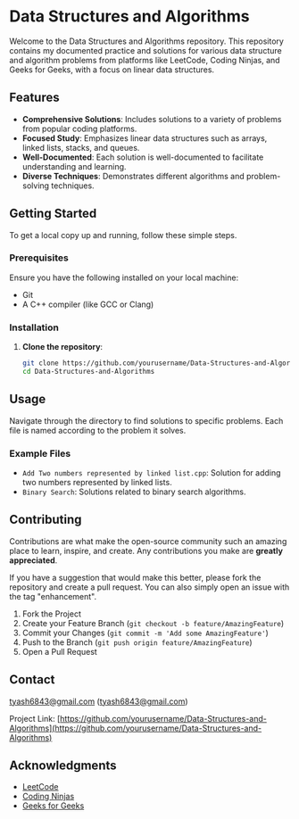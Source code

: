 # Data Structures and Algorithms

Welcome to the Data Structures and Algorithms repository. This repository contains my documented practice and solutions for various data structure and algorithm problems from platforms like LeetCode, Coding Ninjas, and Geeks for Geeks, with a focus on linear data structures.

## Features

- **Comprehensive Solutions**: Includes solutions to a variety of problems from popular coding platforms.
- **Focused Study**: Emphasizes linear data structures such as arrays, linked lists, stacks, and queues.
- **Well-Documented**: Each solution is well-documented to facilitate understanding and learning.
- **Diverse Techniques**: Demonstrates different algorithms and problem-solving techniques.

## Getting Started

To get a local copy up and running, follow these simple steps.

### Prerequisites

Ensure you have the following installed on your local machine:

- Git
- A C++ compiler (like GCC or Clang)

### Installation

1. **Clone the repository**:

    ```sh
    git clone https://github.com/yourusername/Data-Structures-and-Algorithms.git
    cd Data-Structures-and-Algorithms
    ```

## Usage

Navigate through the directory to find solutions to specific problems. Each file is named according to the problem it solves.

### Example Files

- `Add Two numbers represented by linked list.cpp`: Solution for adding two numbers represented by linked lists.
- `Binary Search`: Solutions related to binary search algorithms.

## Contributing

Contributions are what make the open-source community such an amazing place to learn, inspire, and create. Any contributions you make are **greatly appreciated**.

If you have a suggestion that would make this better, please fork the repository and create a pull request. You can also simply open an issue with the tag "enhancement".

1. Fork the Project
2. Create your Feature Branch (`git checkout -b feature/AmazingFeature`)
3. Commit your Changes (`git commit -m 'Add some AmazingFeature'`)
4. Push to the Branch (`git push origin feature/AmazingFeature`)
5. Open a Pull Request

## Contact

tyash6843@gmail.com (tyash6843@gmail.com)

Project Link: [https://github.com/yourusername/Data-Structures-and-Algorithms](https://github.com/yourusername/Data-Structures-and-Algorithms)

## Acknowledgments

- [LeetCode](https://leetcode.com/)
- [Coding Ninjas](https://www.codingninjas.com/)
- [Geeks for Geeks](https://www.geeksforgeeks.org/)

